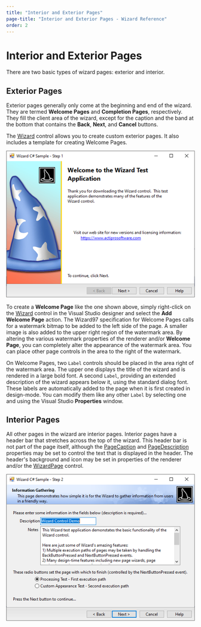 ```yaml
---
title: "Interior and Exterior Pages"
page-title: "Interior and Exterior Pages - Wizard Reference"
order: 2
---
```

# Interior and Exterior Pages

There are two basic types of wizard pages: exterior and interior.

## Exterior Pages

Exterior pages generally only come at the beginning and end of the wizard.  They are termed **Welcome Pages** and **Completion Pages**, respectively.  They fill the client area of the wizard, except for the caption and the band at the bottom that contains the **Back**, **Next**, and **Cancel** buttons.

The [Wizard](xref:@ActiproUIRoot.Controls.Wizard.Wizard) control allows you to create custom exterior pages.  It also includes a template for creating Welcome Pages.

![Screenshot](images/exterior-page.png)

To create a **Welcome Page** like the one shown above, simply right-click on the [Wizard](xref:@ActiproUIRoot.Controls.Wizard.Wizard) control in the Visual Studio designer and select the **Add Welcome Page** action.  The Wizard97 specification for Welcome Pages calls for a watermark bitmap to be added to the left side of the page.  A smaller image is also added to the upper right region of the watermark area.  By altering the various watermark properties of the renderer and/or **Welcome Page**, you can completely alter the appearance of the watermark area.  You can place other page controls in the area to the right of the watermark.

On Welcome Pages, two `Label` controls should be placed in the area right of the watermark area.  The upper one displays the title of the wizard and is rendered in a large bold font.  A second `Label`, providing an extended description of the wizard appears below it, using the standard dialog font.  These labels are automatically added to the page when it is first created in design-mode.  You can modify them like any other `Label` by selecting one and using the Visual Studio **Properties** window.

## Interior Pages

All other pages in the wizard are interior pages.  Interior pages have a header bar that stretches across the top of the wizard.  This header bar is not part of the page itself, although the [PageCaption](xref:@ActiproUIRoot.Controls.Wizard.WizardPage.PageCaption) and [PageDescription](xref:@ActiproUIRoot.Controls.Wizard.WizardPage.PageDescription) properties may be set to control the text that is displayed in the header.  The header's background and icon may be set in properties of the renderer and/or the [WizardPage](xref:@ActiproUIRoot.Controls.Wizard.WizardPage) control.

![Screenshot](images/interior-page.png)
